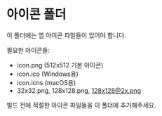 # 아이콘 폴더

이 폴더에는 앱 아이콘 파일들이 있어야 합니다.

필요한 아이콘들:
- icon.png (512x512 기본 아이콘)
- icon.ico (Windows용)
- icon.icns (macOS용)
- 32x32.png, 128x128.png, 128x128@2x.png

빌드 전에 적절한 아이콘 파일들을 이 폴더에 추가해주세요.
